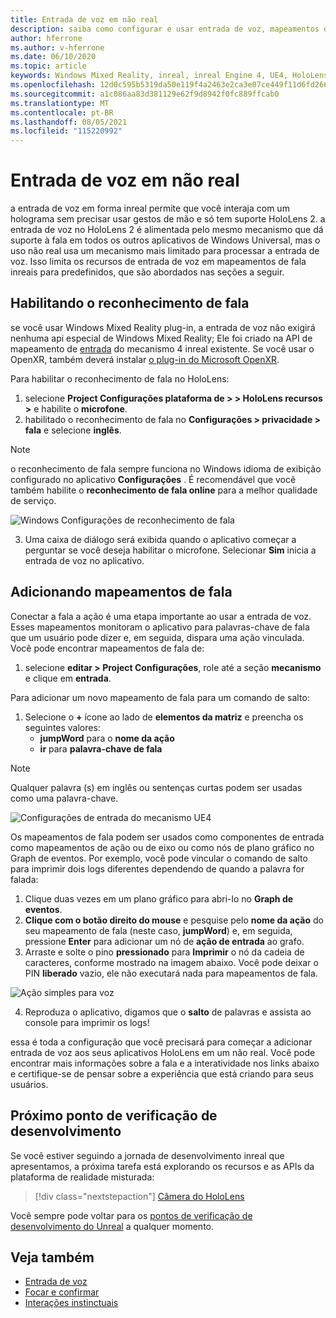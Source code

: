 ```yaml
---
title: Entrada de voz em não real
description: saiba como configurar e usar entrada de voz, mapeamentos de fala e reconhecimento em aplicativos inreais de realidade misturada para dispositivos HoloLens 2.
author: hferrone
ms.author: v-hferrone
ms.date: 06/10/2020
ms.topic: article
keywords: Windows Mixed Reality, inreal, inreal Engine 4, UE4, HoloLens 2, voz, entrada de voz, reconhecimento de fala, realidade misturada, desenvolvimento, recursos, documentação, guias, hologramas, desenvolvimento de jogos, headset de realidade misturada, headset de realidade mista do Windows, headset da realidade virtual
ms.openlocfilehash: 12d0c595b5319da50e119f4a2463e2ca3e07ce449f11d6fd266c5f988d180465
ms.sourcegitcommit: a1c086aa83d381129e62f9d8942f0fc889ffcab0
ms.translationtype: MT
ms.contentlocale: pt-BR
ms.lasthandoff: 08/05/2021
ms.locfileid: "115220992"
---
```

# <a name="voice-input-in-unreal"></a>Entrada de voz em não real

a entrada de voz em forma inreal permite que você interaja com um holograma sem precisar usar gestos de mão e só tem suporte HoloLens 2. a entrada de voz no HoloLens 2 é alimentada pelo mesmo mecanismo que dá suporte à fala em todos os outros aplicativos de Windows Universal, mas o uso não real usa um mecanismo mais limitado para processar a entrada de voz. Isso limita os recursos de entrada de voz em mapeamentos de fala inreais para predefinidos, que são abordados nas seções a seguir. 

## <a name="enabling-speech-recognition"></a>Habilitando o reconhecimento de fala

se você usar Windows Mixed Reality plug-in, a entrada de voz não exigirá nenhuma api especial de Windows Mixed Reality; Ele foi criado na API de mapeamento de [entrada](https://docs.unrealengine.com/Gameplay/Input/index.html) do mecanismo 4 inreal existente. Se você usar o OpenXR, também deverá instalar [o plug-in do Microsoft OpenXR](https://github.com/microsoft/Microsoft-OpenXR-Unreal). 

Para habilitar o reconhecimento de fala no HoloLens:
1. selecione **Project Configurações plataforma de > > HoloLens recursos >** e habilite o **microfone**. 
2. habilitado o reconhecimento de fala no **Configurações > privacidade > fala** e selecione **inglês**.

> [!NOTE]
> o reconhecimento de fala sempre funciona no Windows idioma de exibição configurado no aplicativo **Configurações** . É recomendável que você também habilite o **reconhecimento de fala online** para a melhor qualidade de serviço.

![Windows Configurações de reconhecimento de fala](images/unreal/speech-recognition-settings.png)

3. Uma caixa de diálogo será exibida quando o aplicativo começar a perguntar se você deseja habilitar o microfone. Selecionar **Sim** inicia a entrada de voz no aplicativo.

## <a name="adding-speech-mappings"></a>Adicionando mapeamentos de fala

Conectar a fala a ação é uma etapa importante ao usar a entrada de voz. Esses mapeamentos monitoram o aplicativo para palavras-chave de fala que um usuário pode dizer e, em seguida, dispara uma ação vinculada. Você pode encontrar mapeamentos de fala de:
1. selecione **editar > Project Configurações**, role até a seção **mecanismo** e clique em **entrada**.

Para adicionar um novo mapeamento de fala para um comando de salto:
1. Selecione o **+** ícone ao lado de **elementos da matriz** e preencha os seguintes valores:
    * **jumpWord** para o **nome da ação**
    * **ir** para **palavra-chave de fala**

> [!NOTE]
> Qualquer palavra (s) em inglês ou sentenças curtas podem ser usadas como uma palavra-chave. 

![Configurações de entrada do mecanismo UE4](images/unreal/engine-input.png)

Os mapeamentos de fala podem ser usados como componentes de entrada como mapeamentos de ação ou de eixo ou como nós de plano gráfico no Graph de eventos. Por exemplo, você pode vincular o comando de salto para imprimir dois logs diferentes dependendo de quando a palavra for falada:

1. Clique duas vezes em um plano gráfico para abri-lo no **Graph de eventos**.
2. **Clique com o botão direito do mouse** e pesquise pelo **nome da ação** do seu mapeamento de fala (neste caso, **jumpWord**) e, em seguida, pressione **Enter** para adicionar um nó de **ação de entrada** ao grafo.
3. Arraste e solte o pino **pressionado** para **Imprimir** o nó da cadeia de caracteres, conforme mostrado na imagem abaixo. Você pode deixar o PIN **liberado** vazio, ele não executará nada para mapeamentos de fala.
 
![Ação simples para voz](images/unreal/voice-input-img-03.png)

4. Reproduza o aplicativo, digamos que o **salto** de palavras e assista ao console para imprimir os logs!

essa é toda a configuração que você precisará para começar a adicionar entrada de voz aos seus aplicativos HoloLens em um não real. Você pode encontrar mais informações sobre a fala e a interatividade nos links abaixo e certifique-se de pensar sobre a experiência que está criando para seus usuários.

## <a name="next-development-checkpoint"></a>Próximo ponto de verificação de desenvolvimento

Se você estiver seguindo a jornada de desenvolvimento inreal que apresentamos, a próxima tarefa está explorando os recursos e as APIs da plataforma de realidade misturada: 

> [!div class="nextstepaction"]
> [Câmera do HoloLens](unreal-hololens-camera.md)

Você sempre pode voltar para os [pontos de verificação de desenvolvimento do Unreal](unreal-development-overview.md#2-core-building-blocks) a qualquer momento.

## <a name="see-also"></a>Veja também
* [Entrada de voz](../../design/voice-input.md)
* [Focar e confirmar](../../design/gaze-and-commit.md)
* [Interações instinctuais](../../design/interaction-fundamentals.md)


